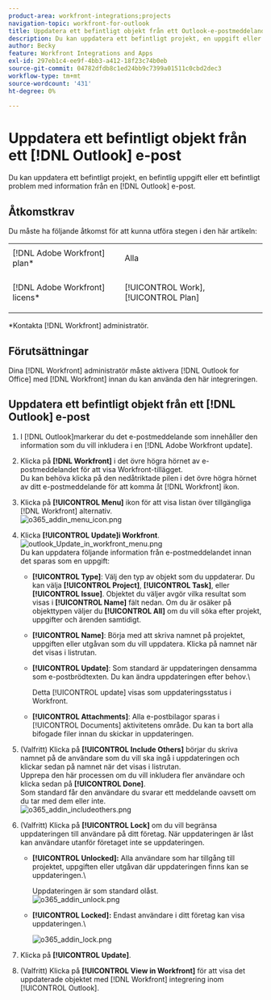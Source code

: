 ```yaml
---
product-area: workfront-integrations;projects
navigation-topic: workfront-for-outlook
title: Uppdatera ett befintligt objekt från ett Outlook-e-postmeddelande
description: Du kan uppdatera ett befintligt projekt, en uppgift eller ett problem med information från ett Outlook-e-postmeddelande.
author: Becky
feature: Workfront Integrations and Apps
exl-id: 297eb1c4-ee9f-4bb3-a412-18f23c74b0eb
source-git-commit: 04782dfdb8c1ed24bb9c7399a01511c0cbd2dec3
workflow-type: tm+mt
source-wordcount: '431'
ht-degree: 0%

---
```


# Uppdatera ett befintligt objekt från ett [!DNL Outlook] e-post

Du kan uppdatera ett befintligt projekt, en befintlig uppgift eller ett befintligt problem med information från en [!DNL Outlook] e-post.

## Åtkomstkrav

Du måste ha följande åtkomst för att kunna utföra stegen i den här artikeln:

<table style="table-layout:auto"> 
 <col> 
 <col> 
 <tbody> 
  <tr> 
   <td role="rowheader">[!DNL Adobe Workfront] plan*</td> 
   <td> <p>Alla</p> </td> 
  </tr> 
  <tr> 
   <td role="rowheader">[!DNL Adobe Workfront] licens*</td> 
   <td> <p>[!UICONTROL Work], [!UICONTROL Plan]</p> </td> 
  </tr> 
 </tbody> 
</table>

&#42;Kontakta [!DNL Workfront] administratör.

## Förutsättningar

Dina [!DNL Workfront] administratör måste aktivera [!DNL Outlook for Office] med [!DNL Workfront] innan du kan använda den här integreringen.

## Uppdatera ett befintligt objekt från ett [!DNL Outlook] e-post

1. I [!DNL Outlook]markerar du det e-postmeddelande som innehåller den information som du vill inkludera i en [!DNL Adobe Workfront update].
1. Klicka på **[!DNL Workfront]** i det övre högra hörnet av e-postmeddelandet för att visa Workfront-tillägget.\
   Du kan behöva klicka på den nedåtriktade pilen i det övre högra hörnet av ditt e-postmeddelande för att komma åt [!DNL Workfront] ikon.

1. Klicka på **[!UICONTROL Menu]** ikon för att visa listan över tillgängliga [!DNL Workfront] alternativ.\
   ![o365_addin_menu_icon.png](assets/o365-addin-menu-icon.png)

1. Klicka **[!UICONTROL Update]i Workfront**.\
   ![outlook_Update_in_workfront_menu.png](assets/outlook-update-in-workfront-menu-253x345.png)\
   Du kan uppdatera följande information från e-postmeddelandet innan det sparas som en uppgift:

   * **[!UICONTROL Type]**: Välj den typ av objekt som du uppdaterar. Du kan välja **[!UICONTROL Project]**, **[!UICONTROL Task]**, eller **[!UICONTROL Issue]**. Objektet du väljer avgör vilka resultat som visas i **[!UICONTROL Name]** fält nedan. Om du är osäker på objekttypen väljer du **[!UICONTROL All]** om du vill söka efter projekt, uppgifter och ärenden samtidigt.

   * **[!UICONTROL Name]**: Börja med att skriva namnet på projektet, uppgiften eller utgåvan som du vill uppdatera. Klicka på namnet när det visas i listrutan.
   * **[!UICONTROL Update]**: Som standard är uppdateringen densamma som e-postbrödtexten. Du kan ändra uppdateringen efter behov.\

      Detta [!UICONTROL update] visas som uppdateringsstatus i Workfront.

   * **[!UICONTROL Attachments]**: Alla e-postbilagor sparas i [!UICONTROL Documents] aktivitetens område. Du kan ta bort alla bifogade filer innan du skickar in uppdateringen.

1. (Valfritt) Klicka på **[!UICONTROL Include Others]** börjar du skriva namnet på de användare som du vill ska ingå i uppdateringen och klickar sedan på namnet när det visas i listrutan.\
   Upprepa den här processen om du vill inkludera fler användare och klicka sedan på **[!UICONTROL Done]**.\
   Som standard får den användare du svarar ett meddelande oavsett om du tar med dem eller inte.\
   ![o365_addin_includeothers.png](assets/o365-addin-includeothers.png)

1. (Valfritt) Klicka på **[!UICONTROL Lock]** om du vill begränsa uppdateringen till användare på ditt företag. När uppdateringen är låst kan användare utanför företaget inte se uppdateringen.

   * **[!UICONTROL Unlocked]:** Alla användare som har tillgång till projektet, uppgiften eller utgåvan där uppdateringen finns kan se uppdateringen.\

      Uppdateringen är som standard olåst.\
      ![o365_addin_unlock.png](assets/o365-addin-unlock.png)

   * **[!UICONTROL Locked]:** Endast användare i ditt företag kan visa uppdateringen.\

      ![o365_addin_lock.png](assets/o365-addin-lock.png)

1. Klicka på **[!UICONTROL Update]**.
1. (Valfritt) Klicka på **[!UICONTROL View in Workfront]** för att visa det uppdaterade objektet med [!DNL Workfront] integrering inom [!UICONTROL Outlook].
